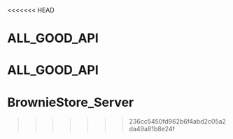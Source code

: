 <<<<<<< HEAD
# ALL_GOOD_API
ALL_GOOD_API
=======
# BrownieStore_Server
>>>>>>> 236cc5450fd962b6f4abd2c05a2da49a81b8e24f
